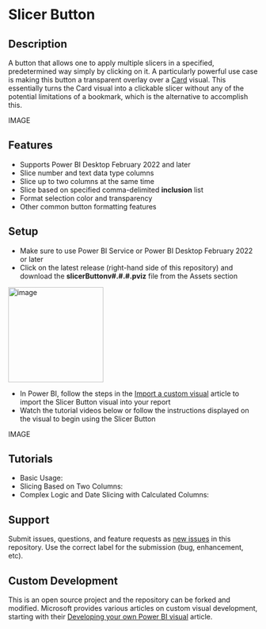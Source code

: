 # Slicer Button

## Description
A button that allows one to apply multiple slicers in a specified, predetermined way simply by clicking on it. A particularly powerful use case is making this button a transparent overlay over a [Card](https://docs.microsoft.com/en-us/power-bi/visuals/power-bi-visualization-card) visual. This essentially turns the Card visual into a clickable slicer without any of the potential limitations of a bookmark, which is the alternative to accomplish this.

IMAGE

## Features
- Supports Power BI Desktop February 2022 and later
- Slice number and text data type columns
- Slice up to two columns at the same time
- Slice based on specified comma-delimited **inclusion** list
- Format selection color and transparency
- Other common button formatting features

## Setup
- Make sure to use Power BI Service or Power BI Desktop February 2022 or later
- Click on the latest release (right-hand side of this repository) and download the **slicerButtonv#.#.#.pviz** file from the Assets section

<img width="192" alt="image" src="https://user-images.githubusercontent.com/21995128/176463324-e24979ce-39e6-478c-80f9-c22f4b4cf3b8.png">

- In Power BI, follow the steps in the [Import a custom visual](https://docs.microsoft.com/en-us/power-bi/developer/visuals/import-visual#import-a-visual-file-from-your-local-computer-into-power-bi) article to import the Slicer Button visual into your report
- Watch the tutorial videos below or follow the instructions displayed on the visual to begin using the Slicer Button

IMAGE

## Tutorials
- Basic Usage:
- Slicing Based on Two Columns:
- Complex Logic and Date Slicing with Calculated Columns:

## Support
Submit issues, questions, and feature requests as [new issues](https://github.com/mattkocak/powerbi-visuals-slicerbutton/issues/new) in this repository. Use the correct label for the submission (bug, enhancement, etc).

## Custom Development
This is an open source project and the repository can be forked and modified. Microsoft provides various articles on custom visual development, starting with their [Developing your own Power BI visual](https://docs.microsoft.com/en-us/power-bi/developer/visuals/develop-power-bi-visuals) article.
